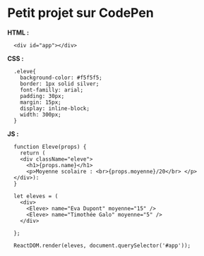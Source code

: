 # Petit projet sur CodePen


**HTML :**

      <div id="app"></div>


**CSS :**

      .eleve{
        background-color: #f5f5f5;
        border: 1px solid silver;
        font-familly: arial;
        padding: 30px;
        margin: 15px;
        display: inline-block;
        width: 300px;
      }


**JS :**

      function Eleve(props) {
        return (
        <div className="eleve">
          <h1>{props.name}</h1>
          <p>Moyenne scolaire : <br>{props.moyenne}/20</br> </p>
      </div>):
      }

      let eleves = (
        <div>
          <Eleve> name="Eva Dupont" moyenne="15" />
          <Eleve> name="Timothée Galo" moyenne="5" />
        </div>
        
      };

      ReactDOM.render(eleves, document.querySelector('#app'));


